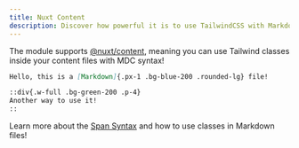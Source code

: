 ```yaml
---
title: Nuxt Content
description: Discover how powerful it is to use TailwindCSS with Markdown files.
---
```


The module supports [@nuxt/content](https://content.nuxtjs.org), meaning you can use Tailwind classes inside your content files with MDC syntax!

```md
Hello, this is a [Markdown]{.px-1 .bg-blue-200 .rounded-lg} file!

::div{.w-full .bg-green-200 .p-4}
Another way to use it!
::
```

Learn more about the [Span Syntax](https://content.nuxtjs.org/guide/writing/mdc#span-text) and how to use classes in Markdown files!
